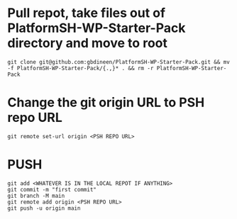 # Pull repot, take files out of PlatformSH-WP-Starter-Pack directory and move to root
    git clone git@github.com:gbdineen/PlatformSH-WP-Starter-Pack.git && mv -f PlatformSH-WP-Starter-Pack/{.,}* . && rm -r PlatformSH-WP-Starter-Pack

# Change the git origin URL to PSH repo URL
    git remote set-url origin <PSH REPO URL>



# PUSH
    git add <WHATEVER IS IN THE LOCAL REPOT IF ANYTHING>
    git commit -m "first commit"
    git branch -M main
    git remote add origin <PSH REPO URL>
    git push -u origin main
